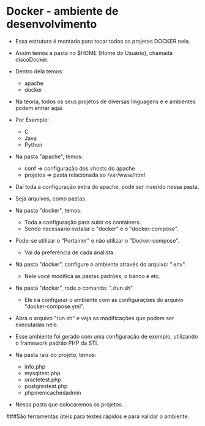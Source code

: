 # Docker - ambiente de desenvolvimento

* Essa estrutura é montada para tocar todos os projetos DOCKER nela.

* Assim temos a pasta no $HOME (Home do Usuário), chamada discoDocker.

* Dentro dela temos: 
  - apache
  - docker

* Na teoria, todos os seus projetos de diversas linguagens e e ambientes podem entrar aqui.

* Por Exemplo:
  - C
  - Java
  - Python

* Na pasta "apache", temos:
  - conf => configuração dos vhosts do apache
  - projetos => pasta relacionada ao /var/www/html

* Daí toda a configuração extra do apache, pode ser inserido nessa pasta.
* Seja arquivos, como pastas.

* Na pasta "docker", temos:
  - Toda a configuração para subir os containers.
  - Sendo necessário instalar o "docker" e o "docker-compose".
  
* Pode-se utilizar o "Portainer" e não utilizar o "Docker-compose".
  * Vai da preferência de cada analista.

* Na pasta "docker", configure o ambiente através do arquivo: ".env".
  * Nele você modifica as pastas padrões, o banco e etc.

* Na pasta "docker", rode o comando: "./run.sh"
  * Ele irá configurar o ambiente com as configurações do arquivo "docker-compose.yml".

* Abra o arquivo "run.sh" e veja as modificações que podem ser executadas nele.

* Esse ambiente foi gerado com uma configuração de exemplo, utilizando o framework padrão PHP da STI.

* Na pasta raiz do projeto, temos:
  * info.php
  * mysqltest.php
  * oracletest.php
  * postgrestest.php
  * phpmemcachedadmin

* Nessa pasta que colocaremos os projetos...

###São ferramentas úteis para testes rápidos e para validar o ambiente.

